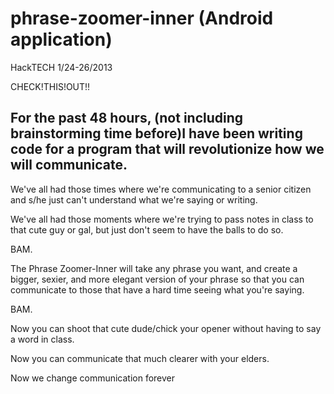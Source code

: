 phrase-zoomer-inner (Android application)
===================

HackTECH 1/24-26/2013


CHECK!THIS!OUT!!

For the past 48 hours, (not including brainstorming time before)I have been writing code for a program that will revolutionize how we will communicate.
----------------------------------------------
We've all had those times where we're communicating to a senior citizen and s/he just can't understand what we're saying or writing. 

We've all had those moments where we're trying to pass notes in class to that cute guy or gal, but just don't seem to have the balls to do so. 

BAM.

The Phrase Zoomer-Inner will take any phrase you want, and create a bigger, sexier, and more elegant version of your phrase so that you can communicate to those that have a hard time seeing what you're saying. 

BAM.

Now you can shoot that cute dude/chick your opener without having to say a word in class.

Now you can communicate that much clearer with your elders. 

Now we change communication forever

 
